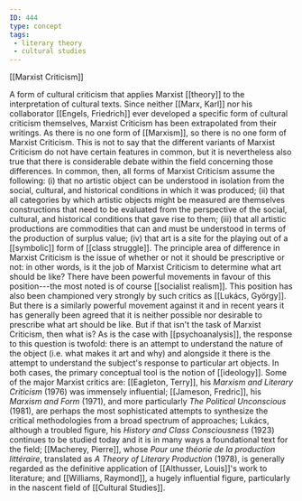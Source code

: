 ```yaml
---
ID: 444
type: concept
tags: 
 - literary theory
 - cultural studies
---
```


[[Marxist Criticism]]

 A form of
cultural criticism that applies Marxist
[[theory]] to the
interpretation of cultural texts. Since neither [[Marx, Karl]] nor his collaborator
[[Engels, Friedrich]] ever
developed a specific form of cultural criticism themselves, Marxist
Criticism has been extrapolated from their writings. As there is no one
form of [[Marxism]], so there
is no one form of Marxist Criticism. This is not to say that the
different variants of Marxist Criticism do not have certain features in
common, but it is nevertheless also true that there is considerable
debate within the field concerning those differences. In common, then,
all forms of Marxist Criticism assume the following: (i) that no
artistic object can be understood in isolation from the social,
cultural, and historical conditions in which it was produced; (ii) that
all categories by which artistic objects might be measured are
themselves constructions that need to be evaluated from the perspective
of the social, cultural, and historical conditions that gave rise to
them; (iii) that all artistic productions are commodities that can and
must be understood in terms of the production of surplus value; (iv)
that art is a site for the playing out of a
[[symbolic]] form of [[class struggle]].
The principle area of difference in Marxist Criticism is the issue of
whether or not it should be prescriptive or not: in other words, is it
the job of Marxist Criticism to determine what art should be like? There
have been powerful movements in favour of this position---the most noted
is of course [[socialist realism]]. This position has
also been championed very strongly by such critics as [[Lukács, György]]. But there is a
similarly powerful movement against it and in recent years it has
generally been agreed that it is neither possible nor desirable to
prescribe what art should be like. But if that isn't the task of Marxist
Criticism, then what is? As is the case with
[[psychoanalysis]], the
response to this question is twofold: there is an attempt to understand
the nature of the object (i.e. what makes it art and why) and alongside
it there is the attempt to understand the subject's response to
particular art objects. In both cases, the primary conceptual tool is
the notion of [[ideology]].
Some of the major Marxist critics are: [[Eagleton, Terry]], his *Marxism and
Literary Criticism* (1976) was immensely influential; [[Jameson, Fredric]], his *Marxism and
Form* (1971), and more particularly *The Political Unconscious* (1981),
are perhaps the most sophisticated attempts to synthesize the critical
methodologies from a broad spectrum of approaches; Lukács, although a
troubled figure, his *History and Class Consciousness* (1923) continues
to be studied today and it is in many ways a foundational text for the
field; [[Macherey, Pierre]],
whose *Pour une théorie de la production littéraire*, translated as *A Theory of Literary Production* (1978), is generally regarded as the
definitive application of
[[Althusser, Louis]]'s work to
literature; and [[Williams, Raymond]], a hugely
influential figure, particularly in the nascent field of [[Cultural Studies]].
